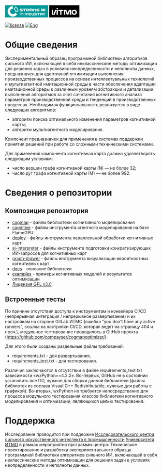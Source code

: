 [![SAI](./docs/media/SAI_badge_flat.svg)](https://sai.itmo.ru/)
[![ITMO](./docs/media/ITMO_badge_flat_rus.svg)](https://en.itmo.ru/en/)

[![license](https://img.shields.io/github/license/compayser/cogmapoptimizer)](https://github.com/compayser/cogmapoptimizer/blob/main/LICENSE.md)
[![Eng](https://img.shields.io/badge/lang-en-red.svg)](/README_en.md)

# Общие сведения #

Экспериментальный образец программной библиотеки алгоритмов сильного ИИ, включающей в себя неклассические методы оптимизации для решения задач в условиях неопределенности и неполноты данных, предназначен для адаптивной оптимизации выполнения производственных процессов на основе интеллектуальных технологий и мультиагентной имитационной среды в части обеспечения адаптации имитационной среды к различным уровням абстракции и детализации выполнения алгоритмов за счет сочетания когнитивного анализа параметров производственной среды и тенденций в производственных процессах.
Необходимая функциональность реализуется в виде следующих алгоритмов:
* алгоритм поиска оптимального изменения параметров когнитивной карты;
* алгоритм мультиагентного моделирования.

Компонент предназначен для применения в системах поддержки принятия решений при работе со сложными техническими системами.

Для применения компонента когнитивная карта должна удовлетворять следующим условиям:
* число вершин графа когнитивной карты (N) — не более 32;
* число дуг графа когнитивной карты (М) — не более 992.

# Сведения о репозитории #

## Композиция репозитория ##

* [cogmap](cogmap) - файлы библиотеки когнитивного моделирования
* [cognitive](cognitive) - файлы инструмента агентного моделирования на базе FlameGPU
* [deploy](deploy) - файлы инструмента параллельной обработки когнитивных карт
* [ai-interpreter](ai-interpreter) - файлы инструмента подготовки конкретизирующих ИИ-запросов для когнитивных карт
* [graph-drawer](graph-drawer) - файлы инструмента визуализации вероятностных когнитивных карт
* [docs](docs/README.md) - описание библиотеки
* [examples](examples/README.md) - примеры когнитивных моделей и результатов оптимизации
* [Лицензия GPL v3.0](LICENSE.md)

## Встроенные тесты ##
По причине отсутствия доступа к инструментам и конвейера CI/CD (непрерывная интеграция / непрерывное развертывание) и их настройкам на стороне GitLab ИТМО (ошибка "you don't have any active runners", ссылка на настройки CI/CD, которая ведет на страницу 404 и проч.), модульное тестирование проводилось в GitHub проекта (https://github.com/compayser/cogmapoptimizer/).

Для этого были созданы раздельные файлы требований:
- requirements.txt - для развертывания,
- requirements_test.txt - для тестирования.

Различия заключаются в отсутствии в файле requirements_test.txt зависимости «wxPython==4.2.2». Во-первых, GitHub не в состоянии установить все ПО, нужное для сборки данной библиотеки (файлы библиотек из состава Visual C++ Redistributable, нужные для работы с графикой). Во-вторых, wxPython не  требуется непосредственно для процесса модульного тестирования классов библиотеки когнитивного моделирования и оптимизации, являющихся целью тестирования.

# Поддержка #
Исследование проводится при поддержке [Исследовательского центра сильного искусственного интеллекта в промышленности](https://sai.itmo.ru/) [Университета ИТМО](https://itmo.ru) в рамках мероприятия программы центра: Техническое проектирование и разработка экспериментального образца программной библиотеки алгоритмов сильного ИИ, включающей в себя неклассические методы оптимизации для решения задач в условиях неопределенности и неполноты данных.
